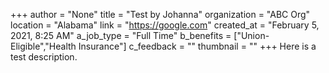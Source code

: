 +++
author = "None"
title = "Test by Johanna"
organization = "ABC Org"
location = "Alabama"
link = "https://google.com"
created_at = "February 5, 2021, 8:25 AM"
a_job_type = "Full Time"
b_benefits = ["Union-Eligible","Health Insurance"]
c_feedback = ""
thumbnail = ""
+++
Here is a test description.